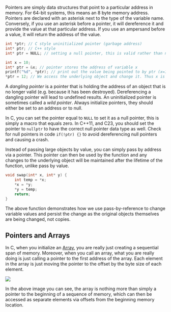 
Pointers are simply data structures that point to a particular address in memory. For 64-bit systems, this means an 8 byte memory address. Pointers are declared with an asterisk next to the type of the variable name. Conversely, if you use an asterisk before a pointer, it will dereference it and provide the value at that particular address. If you use an ampersand before a value, it will return the address of the value.

```c
int *ptr; // C style uninitialized pointer (garbage address)
int* ptr; // C++ style
int* ptr = NULL; // setting a null pointer, this is valid rather than not initializing

int x = 10;
int* ptr = &x; // pointer stores the address of variable x
printf("%d", *ptr); // print out the value being pointed to by ptr (x=10)
*ptr = 12; // We access the underlying object and change it. Thus x is also now 12
```

A *dangling pointer* is a pointer that is holding the address of an object that is no longer valid (e.g. because it has been destroyed). Dereferencing a dangling pointer will lead to undefined results. An uninitialized pointer is sometimes called a *wild pointer*. Always initialize pointers, they should either be set to an address or to null. 

In C, you can set the pointer equal to `NULL` to set it as a null pointer, this is simply a macro that equals zero. In C++11, and C23, you should set the pointer to `nullptr` to have the correct null pointer data type as well. Check for null pointers in code `if(!ptr) {}` to avoid dereferencing null pointers and causing a crash.

Instead of passing large objects by value, you can simply pass by address via a pointer. This pointer can then be used by the function and any changes to the underlying object will be maintained after the lifetime of the function, unlike pass by value.

```c
void swap(int* x, int* y) {
	int temp = *x;
	*x = *y;
	*y = temp;
	return;
}
```

The above function demonstrates how we use pass-by-reference to change variable values and persist the change as the original objects themselves are being changed, not copies.

## Pointers and Arrays

In C, when you initialize an [Array](Arrays.md), you are really just creating a sequential span of memory. Moreover, when you call an array, what you are really doing is just calling a pointer to the first address of the array. Each element in the array is just moving the pointer to the offset by the byte size of each element.

![](Pasted%20image%2020230109020508.png)

In the above image you can see, the array is nothing more than simply a pointer to the beginning of a sequence of memory, which can then be accessed as separate elements via offsets from the beginning memory location.